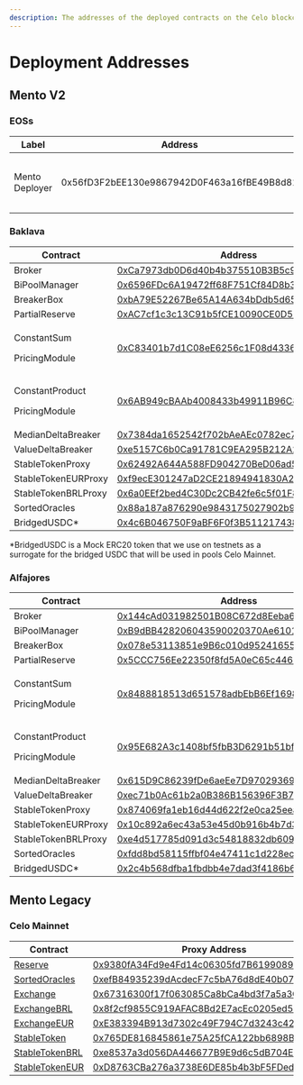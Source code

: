 ```yaml
---
description: The addresses of the deployed contracts on the Celo blockchain.
---
```


# Deployment Addresses

## Mento V2

### EOSs

| Label          | Address                                    | Notes                                          |
| -------------- | ------------------------------------------ | ---------------------------------------------- |
| Mento Deployer | 0x56fD3F2bEE130e9867942D0F463a16fBE49B8d81 | Used for contract creation on all environments |

### Baklava

<table><thead><tr><th>Contract</th><th>Address</th><th>Implementation</th><th data-hidden></th><th data-hidden></th></tr></thead><tbody><tr><td>Broker</td><td><a href="https://explorer.celo.org/baklava/address/0xCa7973db0D6d40b4b375510B3B5c9CB4cce16216">0xCa7973db0D6d40b4b375510B3B5c9CB4cce16216</a></td><td><a href="https://explorer.celo.org/baklava/address/0xaf5758FBb2Fa3675CfF1A4a030Cc04F869Ab31f4">0xaf5758FBb2Fa3675CfF1A4a030Cc04F869Ab31f4</a></td><td></td><td></td></tr><tr><td>BiPoolManager</td><td><a href="https://explorer.celo.org/baklava/address/0x6596FDc6A19472ff68F751Cf84D8b3574CB4f774">0x6596FDc6A19472ff68F751Cf84D8b3574CB4f774</a></td><td><a href="https://explorer.celo.org/baklava/address/0x5D4d5783EFc1a1d9B2ADfa75b2C4671c73Afe079">0x5D4d5783EFc1a1d9B2ADfa75b2C4671c73Afe079</a></td><td></td><td></td></tr><tr><td>BreakerBox</td><td><a href="https://explorer.celo.org/baklava/address/0xbA79E52267Be65A14A634bDdb5d65AaEe28536A6">0xbA79E52267Be65A14A634bDdb5d65AaEe28536A6</a></td><td><a href="https://explorer.celo.org/baklava/address/0xeDf2771Cd62aB35ac5F38Fb1B9A2cb81A1FA0f38">0xeDf2771Cd62aB35ac5F38Fb1B9A2cb81A1FA0f38</a></td><td></td><td></td></tr><tr><td>PartialReserve</td><td><a href="https://explorer.celo.org/baklava/address/0xAC7cf1c3c13C91b5fCE10090CE0D518853BC49C2">0xAC7cf1c3c13C91b5fCE10090CE0D518853BC49C2</a></td><td><a href="https://explorer.celo.org/baklava/address/0xb35EFDe0ec570FC44db587c91F0Cf0e103039Fdd">0xb35EFDe0ec570FC44db587c91F0Cf0e103039Fdd</a></td><td></td><td></td></tr><tr><td><p>ConstantSum</p><p>PricingModule</p></td><td><a href="https://explorer.celo.org/baklava/address/0xC83401b7d1C08eE6256c1F08d4336E0059569c37">0xC83401b7d1C08eE6256c1F08d4336E0059569c37</a></td><td>❌ Non-upgradable</td><td></td><td></td></tr><tr><td><p>ConstantProduct</p><p>PricingModule</p></td><td><a href="https://explorer.celo.org/baklava/address/0x6AB949cBAAb4008433b49911B96C8B3f5713ef42">0x6AB949cBAAb4008433b49911B96C8B3f5713ef42</a></td><td>❌ Non-upgradable</td><td></td><td></td></tr><tr><td>MedianDeltaBreaker</td><td><a href="https://explorer.celo.org/baklava/address/0x7384da1652542f702bAeAEc0782ec7c37cB980af">0x7384da1652542f702bAeAEc0782ec7c37cB980af</a></td><td>❌ Non-upgradable</td><td></td><td></td></tr><tr><td>ValueDeltaBreaker</td><td><a href="https://explorer.celo.org/baklava/address/0xe5157C6b0Ca91781C9EA295B212A21ABcdc97be3">0xe5157C6b0Ca91781C9EA295B212A21ABcdc97be3</a></td><td>❌ Non-upgradable</td><td></td><td></td></tr><tr><td>StableTokenProxy</td><td><a href="https://explorer.celo.org/baklava/address/0x62492A644A588FD904270BeD06ad52B9abfEA1aE">0x62492A644A588FD904270BeD06ad52B9abfEA1aE</a></td><td><a href="https://explorer.celo.org/baklava/address/0x0792F28AD07B7C5D276cB8FD0372f59b2f272534">0x0792F28AD07B7C5D276cB8FD0372f59b2f272534</a></td><td></td><td></td></tr><tr><td>StableTokenEURProxy</td><td><a href="https://explorer.celo.org/baklava/address/0xf9ecE301247aD2CE21894941830A2470f4E774ca">0xf9ecE301247aD2CE21894941830A2470f4E774ca</a></td><td><a href="https://explorer.celo.org/baklava/address/0x0D475006Ea7A0Fa417c65AEe379736c176e1F961">0x0D475006Ea7A0Fa417c65AEe379736c176e1F961</a></td><td></td><td></td></tr><tr><td>StableTokenBRLProxy</td><td><a href="https://explorer.celo.org/baklava/address/0x6a0EEf2bed4C30Dc2CB42fe6c5f01F80f7EF16d1">0x6a0EEf2bed4C30Dc2CB42fe6c5f01F80f7EF16d1</a></td><td><a href="https://explorer.celo.org/baklava/address/0x41c267fD0e72b81Ed914a98761F579d219581a1F">0x41c267fD0e72b81Ed914a98761F579d219581a1F</a></td><td></td><td></td></tr><tr><td>SortedOracles</td><td><a href="https://explorer.celo.org/baklava/address/0x88a187a876290e9843175027902b9f7f1b092c88">0x88a187a876290e9843175027902b9f7f1b092c88</a></td><td><a href="https://explorer.celo.org/baklava/address/0xe90af52b9Dfac8Ed7B5A21209025e274d8c0523C">0xe90af52b9Dfac8Ed7B5A21209025e274d8c0523C</a></td><td></td><td></td></tr><tr><td>BridgedUSDC*</td><td><a href="https://explorer.celo.org/baklava/address/0x4c6B046750F9aBF6F0f3B511217438451bc6Aa02">0x4c6B046750F9aBF6F0f3B511217438451bc6Aa02</a></td><td>❌ Non-upgradable</td><td></td><td></td></tr></tbody></table>

\*BridgedUSDC is a Mock ERC20 token that we use on testnets as a surrogate for the bridged USDC that will be used in pools Celo Mainnet.

### Alfajores

| Contract                                   | Address                                                                                                                              | Implementation                                                                                                                       |
| ------------------------------------------ | ------------------------------------------------------------------------------------------------------------------------------------ | ------------------------------------------------------------------------------------------------------------------------------------ |
| Broker                                     | [0x144cAd031982501B08C672d8Eeba6a6bD269Aed5](https://explorer.celo.org/alfajores/address/0x144cAd031982501B08C672d8Eeba6a6bD269Aed5) | [0xea0Cf774eB755fB01FD67fe6B4F93AE4E167afe2](https://explorer.celo.org/alfajores/address/0xea0Cf774eB755fB01FD67fe6B4F93AE4E167afe2) |
| BiPoolManager                              | [0xB9dBB428206043590020370Ae6101557EF335029](https://explorer.celo.org/alfajores/address/0xB9dBB428206043590020370Ae6101557EF335029) | [0x777A8255cA72412f0d706dc03C9D1987306B4CaD](https://explorer.celo.org/alfajores/address/0x777A8255cA72412f0d706dc03C9D1987306B4CaD) |
| BreakerBox                                 | [0x078e53113851e9B6c010d95241655Fc8F6cd0291](https://explorer.celo.org/alfajores/address/0x078e53113851e9B6c010d95241655Fc8F6cd0291) | [0x22d9db95E6Ae61c104A7B6F6C78D7993B94ec901](https://explorer.celo.org/alfajores/address/0x22d9db95E6Ae61c104A7B6F6C78D7993B94ec901) |
| PartialReserve                             | [0x5CCC756Ee22350f8fd5A0eC65c446EcBf4B0b3cD](https://explorer.celo.org/alfajores/address/0x5CCC756Ee22350f8fd5A0eC65c446EcBf4B0b3cD) | [0x366DB2cd12f6bbF4333C407A462aD25e3c383F34](https://explorer.celo.org/alfajores/address/0x366DB2cd12f6bbF4333C407A462aD25e3c383F34) |
| <p>ConstantSum</p><p>PricingModule</p>     | [0x8488818513d651578adbEbB6Ef16983c37D49a29](https://explorer.celo.org/alfajores/address/0x8488818513d651578adbEbB6Ef16983c37D49a29) | ❌ Non-upgradable                                                                                                                     |
| <p>ConstantProduct</p><p>PricingModule</p> | [0x95E682A3c1408bf5fbB3D6291b51bf29A9b940Ff](https://explorer.celo.org/alfajores/address/0x95E682A3c1408bf5fbB3D6291b51bf29A9b940Ff) | ❌ Non-upgradable                                                                                                                     |
| MedianDeltaBreaker                         | [0x615D9C86239fDe6aeEe7D97029369f90e70F181f](https://explorer.celo.org/alfajores/address/0x615D9C86239fDe6aeEe7D97029369f90e70F181f) | ❌ Non-upgradable                                                                                                                     |
| ValueDeltaBreaker                          | [0xec71b0Ac61b2a0B386B156396F3B7A8363F70707](https://explorer.celo.org/alfajores/address/0xec71b0Ac61b2a0B386B156396F3B7A8363F70707) | ❌ Non-upgradable                                                                                                                     |
| StableTokenProxy                           | [0x874069fa1eb16d44d622f2e0ca25eea172369bc1](https://explorer.celo.org/alfajores/address/0x874069fa1eb16d44d622f2e0ca25eea172369bc1) | [0x0c07126d0CB30E66eF7553Cc7C37143B4f06DddB](https://explorer.celo.org/alfajores/address/0x0c07126d0CB30E66eF7553Cc7C37143B4f06DddB) |
| StableTokenEURProxy                        | [0x10c892a6ec43a53e45d0b916b4b7d383b1b78c0f](https://explorer.celo.org/alfajores/address/0x10c892a6ec43a53e45d0b916b4b7d383b1b78c0f) | [0x4DBC33B3abA78475A5AA4BC7A5B11445d387BF68](https://explorer.celo.org/alfajores/address/0x4DBC33B3abA78475A5AA4BC7A5B11445d387BF68) |
| StableTokenBRLProxy                        | [0xe4d517785d091d3c54818832db6094bcc2744545](https://explorer.celo.org/alfajores/address/0xe4d517785d091d3c54818832db6094bcc2744545) | [0xf1852752B4EF6D97a94B29a7256ADF58A425e7bE](https://explorer.celo.org/alfajores/address/0xf1852752B4EF6D97a94B29a7256ADF58A425e7bE) |
| SortedOracles                              | [0xfdd8bd58115ffbf04e47411c1d228ecc45e93075](https://explorer.celo.org/alfajores/address/0xfdd8bd58115ffbf04e47411c1d228ecc45e93075) | [0xFF5F884291EB111D1B7fb25E6099a736D4fdA52c](https://explorer.celo.org/alfajores/address/0xFF5F884291EB111D1B7fb25E6099a736D4fdA52c) |
| BridgedUSDC\*                              | [0x2c4b568dfba1fbdbb4e7dad3f4186b68bce40db3](https://explorer.celo.org/alfajores/address/0x2c4b568dfba1fbdbb4e7dad3f4186b68bce40db3) | ❌ Non-upgradable                                                                                                                     |

## Mento Legacy

### Celo Mainnet

| Contract                                                                                                 | Proxy Address                                                                                                                      | Implementation Address                                                                                                             |
| -------------------------------------------------------------------------------------------------------- | ---------------------------------------------------------------------------------------------------------------------------------- | ---------------------------------------------------------------------------------------------------------------------------------- |
| [Reserve](https://github.com/mento-protocol/mento-core/blob/develop/contracts/Reserve.sol)               | [0x9380fA34Fd9e4Fd14c06305fd7B6199089eD4eb9](https://explorer.celo.org/mainnet/address/0x9380fA34Fd9e4Fd14c06305fd7B6199089eD4eb9) | [0x907F37A0e9B003dF15500C025f7ACb496A726aA0](https://explorer.celo.org/mainnet/address/0x907F37A0e9B003dF15500C025f7ACb496A726aA0) |
| [SortedOracles](https://github.com/mento-protocol/mento-core/blob/develop/contracts/SortedOracles.sol)   | [0xefB84935239dAcdecF7c5bA76d8dE40b077B7b33](https://explorer.celo.org/mainnet/address/0xefB84935239dAcdecF7c5bA76d8dE40b077B7b33) | [0xaf5D514bB94023C9Af979821F59A5Eecde0986EF](https://explorer.celo.org/mainnet/address/0xaf5D514bB94023C9Af979821F59A5Eecde0986EF) |
| [Exchange](https://github.com/mento-protocol/mento-core/blob/develop/contracts/Exchange.sol)             | [0x67316300f17f063085Ca8bCa4bd3f7a5a3C66275](https://explorer.celo.org/mainnet/address/0x67316300f17f063085Ca8bCa4bd3f7a5a3C66275) | [0x9A470D789BCd392ae4c8f22DB8425b5eF139906C](https://explorer.celo.org/mainnet/address/0x9A470D789BCd392ae4c8f22DB8425b5eF139906C) |
| [ExchangeBRL](https://github.com/mento-protocol/mento-core/blob/develop/contracts/ExchangeBRL.sol)       | [0x8f2cf9855C919AFAC8Bd2E7acEc0205ed568a4EA](https://explorer.celo.org/mainnet/address/0x8f2cf9855C919AFAC8Bd2E7acEc0205ed568a4EA) | [0x0d4a42B2fc30AfBF6b6e8f5CE49A659E38A2D112](https://explorer.celo.org/mainnet/address/0x0d4a42B2fc30AfBF6b6e8f5CE49A659E38A2D112) |
| [ExchangeEUR](https://github.com/mento-protocol/mento-core/blob/develop/contracts/ExchangeEUR.sol)       | [0xE383394B913d7302c49F794C7d3243c429d53D1d](https://explorer.celo.org/mainnet/address/0xE383394B913d7302c49F794C7d3243c429d53D1d) | [0x32C2dcB7730eD6Fc1Eac0444a668F38Fd7B5dc8D](https://explorer.celo.org/mainnet/address/0x32C2dcB7730eD6Fc1Eac0444a668F38Fd7B5dc8D) |
| [StableToken](https://github.com/mento-protocol/mento-core/blob/develop/contracts/StableToken.sol)       | [0x765DE816845861e75A25fCA122bb6898B8B1282a](https://explorer.celo.org/mainnet/address/0x765DE816845861e75A25fCA122bb6898B8B1282a) | [0x18E6BFDc909063F7445E410a5495264619495bCB](https://explorer.celo.org/mainnet/address/0x18E6BFDc909063F7445E410a5495264619495bCB) |
| [StableTokenBRL](https://github.com/mento-protocol/mento-core/blob/develop/contracts/StableTokenBRL.sol) | [0xe8537a3d056DA446677B9E9d6c5dB704EaAb4787](https://explorer.celo.org/mainnet/address/0xe8537a3d056DA446677B9E9d6c5dB704EaAb4787) | [0x5e72978225b5777298B28B7EA543bf0C5FEDDEc8](https://explorer.celo.org/mainnet/address/0x5e72978225b5777298B28B7EA543bf0C5FEDDEc8) |
| [StableTokenEUR](https://github.com/mento-protocol/mento-core/blob/develop/contracts/StableTokenEUR.sol) | [0xD8763CBa276a3738E6DE85b4b3bF5FDed6D6cA73](https://explorer.celo.org/mainnet/address/0xD8763CBa276a3738E6DE85b4b3bF5FDed6D6cA73) | [0x09933e89986FeA776C3Be3556dBF9BA23c240bB3](https://explorer.celo.org/mainnet/address/0x09933e89986FeA776C3Be3556dBF9BA23c240bB3) |

